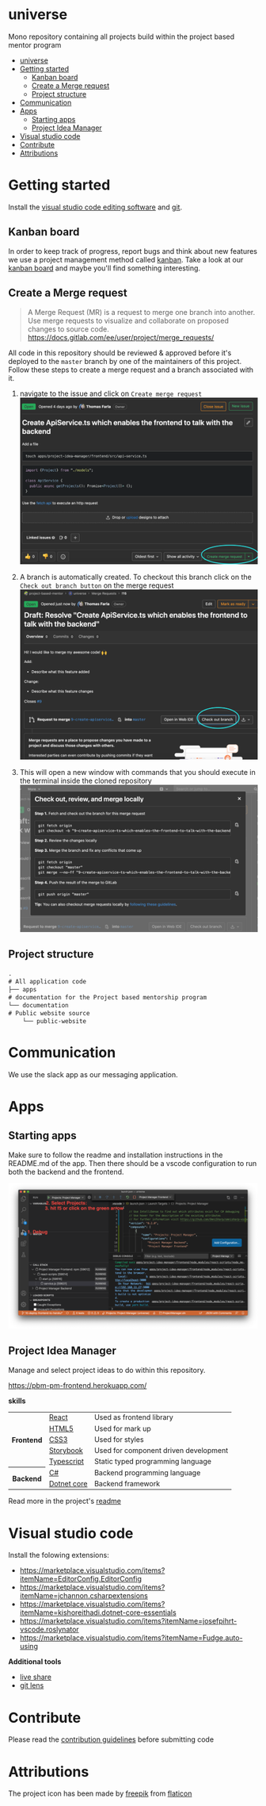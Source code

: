 # universe

Mono repository containing all projects build within the project based mentor program

- [universe](#universe)
- [Getting started](#getting-started)
  - [Kanban board](#kanban-board)
  - [Create a Merge request](#create-a-merge-request)
  - [Project structure](#project-structure)
- [Communication](#communication)
- [Apps](#apps)
  - [Starting apps](#starting-apps)
  - [Project Idea Manager](#project-idea-manager)
- [Visual studio code](#visual-studio-code)
- [Contribute](#contribute)
- [Attributions](#attributions)

# Getting started

Install the [visual studio code editing software](https://code.visualstudio.com/) and [git](https://git-scm.com/downloads).

## Kanban board
In order to keep track of progress, report bugs and think about new features we use a project management method called [kanban](https://www.atlassian.com/agile/kanban). Take a look at our [kanban board](https://gitlab.com/project-based-mentor/universe/-/boards) and maybe you'll find something interesting.

## Create a Merge request
> A Merge Request (MR) is a request to merge one branch into another.
> Use merge requests to visualize and collaborate on proposed changes to source code.
> https://docs.gitlab.com/ee/user/project/merge_requests/

All code in this repository should be reviewed & approved before it's deployed to the `master` branch by one of the maintainers of this project. Follow these steps to create a merge request and a branch associated with it.


1. navigate to the issue and click on `Create merge request`
![create a merge request](documentation/assets/checkout-1.png)

2. A branch is automatically created. To checkout this branch click on the `Check out branch button` on the merge request
![Check out branch](documentation/assets/checkout-2.png)

3. This will open a new window with commands that you should execute in the terminal inside the cloned repository
![Check out branch](documentation/assets/checkout-3.png)

## Project structure

```
.
# All application code
├── apps
# documentation for the Project based mentorship program
└── documentation
# Public website source
    └── public-website
```

# Communication
We use the slack app as our messaging application.

# Apps

## Starting apps
Make sure to follow the readme and installation instructions in the README.md of the app. Then there should be a vscode configuration to run both the backend and the frontend.

![run projects](documentation/assets/start-projects.png)

## Project Idea Manager
Manage and select project ideas to do within this repository.

https://pbm-pm-frontend.herokuapp.com/

**skills**

<table>
    <tbody>
        <tr>
            <th rowspan="5">Frontend</th>
            <td>
                <a href="https://reactjs.org/docs/getting-started.html)">React</a>
            </td>
            <td>Used as frontend library</td>
        </tr>
        <tr>
            <td>
                <a href="https://developer.mozilla.org/en-US/docs/Learn/HTML/Introduction_to_HTML/Getting_started">HTML5</a>
            </td>
            <td>
                Used for mark up
            </td>
        </tr>
        <tr>
            <td>
                <a href="https://developer.mozilla.org/en-US/docs/Learn/CSS/First_steps/Getting_started">CSS3</a>
            <td>
                Used for styles
            </td>
        </tr>
        <tr>
            <td>
                <a href="https://storybook.js.org/">Storybook</a>
            </td>
            <td>Used for component driven development</td>
        </tr>
        <tr>
            <td>
                <a href="https://www.typescriptlang.org/docs/handbook/typescript-in-5-minutes.html">Typescript</a>
            </td>
            <td>Static typed programming language</td>
        </tr>
        <tr>
            <th rowspan="2">Backend</th>
            <td>
                <a href="https://docs.microsoft.com/en-us/dotnet/csharp/getting-started/">C#</a>
            </td>
            <td>Backend programming language</td>
        </tr>
        <tr>
            <td>
                <a href="https://docs.microsoft.com/en-us/dotnet/core/get-started">Dotnet core</a>
            </td>
            <td>Backend framework</td>
        </tr>
    </tbody>
</table>

Read more in the project's [readme](apps/project-idea-manager)

# Visual studio code

Install the folowing extensions:

- https://marketplace.visualstudio.com/items?itemName=EditorConfig.EditorConfig
- https://marketplace.visualstudio.com/items?itemName=jchannon.csharpextensions
- https://marketplace.visualstudio.com/items?itemName=kishoreithadi.dotnet-core-essentials
- https://marketplace.visualstudio.com/items?itemName=josefpihrt-vscode.roslynator
- https://marketplace.visualstudio.com/items?itemName=Fudge.auto-using

**Additional tools**

- [live share](https://marketplace.visualstudio.com/items?itemName=MS-vsliveshare.vsliveshare-pack)
- [git lens](https://marketplace.visualstudio.com/items?itemName=eamodio.gitlens)

# Contribute

Please read the [contribution guidelines](CONTRIBUTING.md) before submitting code

# Attributions

The project icon has been made by [freepik](https://www.flaticon.com/authors/freepik) from [flaticon](https://www.flaticon.com/)
